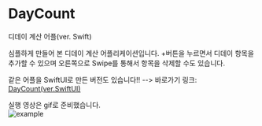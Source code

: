 # DayCount
디데이 계산 어플(ver. Swift)

심플하게 만들어 본 디데이 계산 어플리케이션입니다.
+버튼을 누르면서 디데이 항목을 추가할 수 있으며 오른쪽으로 Swipe를 통해서 항목을 삭제할 수도 있습니다.

같은 어플을 SwiftUI로 만든 버전도 있습니다!!  --> 바로가기 링크: [DayCount(ver.SwiftUI)](https://github.com/chagmn/DayCount-SwiftUI-/blob/main/README.md)  

실행 영상은 gif로 준비했습니다.  
![example](https://user-images.githubusercontent.com/41609708/119098540-e5c56100-ba50-11eb-81af-4b47e0149bf1.gif)
